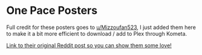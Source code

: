# One Pace Posters
Full credit for these posters goes to [u/Mizzoufan523](https://www.reddit.com/user/Mizzoufan523/), I just added them here to make it a bit more efficient to download / add to Plex through Kometa.

[Link to their original Reddit post so you can show them some love!](https://www.reddit.com/r/onepace/comments/1k3v7ok/one_pace_all_season_posters_for_plexjellyfin/)